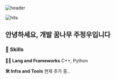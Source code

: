 
![header](https://capsule-render.vercel.app/api?type=soft&color=gradient&height=200&text=&fontSize=70&fontAlign=50&fontAlignY=50&desc=%EA%B0%9C%EB%B0%9C+%EC%8B%A4%EB%A0%A5+%ED%96%A5%EC%83%81%EC%9D%84+%EC%9C%84%ED%95%B4..&descSize=20&descAlign=50&descAlignY=60)

![hits](https://hits.seeyoufarm.com/api/count/incr/badge.svg?url=https%3A%2F%2Fgithub.com%2Fleojjw&edge_flat=false&title=hits)
## 안녕하세요, 개발 꿈나무 주정우입니다
### 🦾 Skills
**🧑‍💻 Lang and Frameworks**
C++, Python

**🛠️ Infra and Tools**
현재 추가 중..
<!--
**leojjw/leojjw** is a ✨ _special_ ✨ repository because its `README.md` (this file) appears on your GitHub profile.

Here are some ideas to get you started:

- 🔭 I’m currently working on ...
- 🌱 I’m currently learning ...
- 👯 I’m looking to collaborate on ...
- 🤔 I’m looking for help with ...
- 💬 Ask me about ...
- 📫 How to reach me: ...
- 😄 Pronouns: ...
- ⚡ Fun fact: ...
-->
